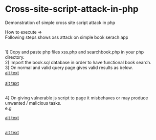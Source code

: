 # Cross-site-script-attack-in-php
Demonstration of simple cross site script attack in php

How to execute =><br/>
Following steps shows xss attack on simple book serach app<br/><br/>

1] Copy and paste php files xss.php and searchbook.php in your php directory.<br/>
2] Import the book.sql database in order to have functional book search.<br/>
3] On normal and valid query page gives valid results as below.<br/>
   [alt text](https://github.com/dnyaneshwargiri/Cross-site-script-attack-in-php/blob/master/1.png)<br/><br/>
   [alt text](https://github.com/dnyaneshwargiri/Cross-site-script-attack-in-php/blob/master/2.png)<br/><br/>

4] On giving vulnerable js script to page it misbehaves or may produce unwanted / malicious tasks.<br/>
 e.g
 <script>
    var i;
    for(i=0;i<1000;i++)
    {alert('System Crahsed !');
    }
  </script>


[alt text](https://github.com/dnyaneshwargiri/Cross-site-script-attack-in-php/blob/master/4.png)<br/><br/>

[alt text](https://github.com/dnyaneshwargiri/Cross-site-script-attack-in-php/blob/master/3.png)
